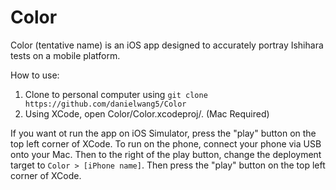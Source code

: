 # Color

Color (tentative name) is an iOS app designed to accurately portray Ishihara tests on a mobile platform. 

How to use:

1. Clone to personal computer using `git clone https://github.com/danielwang5/Color`
2. Using XCode, open Color/Color.xcodeproj/. (Mac Required)

If you want ot run the app on iOS Simulator, press the "play" button on the top left corner of XCode.
To run on the phone, connect your phone via USB onto your Mac. Then to the right of the play button, change the deployment target to `Color > [iPhone name]`. Then press the "play" button on the top left corner of XCode.

